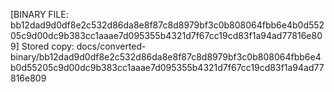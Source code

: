 [BINARY FILE: bb12dad9d0df8e2c532d86da8e8f87c8d8979bf3c0b808064fbb6e4b0d55205c9d00dc9b383cc1aaae7d095355b4321d7f67cc19cd83f1a94ad77816e809]
Stored copy: docs/converted-binary/bb12dad9d0df8e2c532d86da8e8f87c8d8979bf3c0b808064fbb6e4b0d55205c9d00dc9b383cc1aaae7d095355b4321d7f67cc19cd83f1a94ad77816e809
